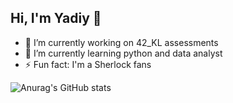 ## Hi, I'm Yadiy 👋

- 🔭 I’m currently working on 42_KL assessments
- 🌱 I’m currently learning python and data analyst
- ⚡ Fun fact: I'm a Sherlock fans

![Anurag's GitHub stats](https://github-readme-stats.vercel.app/api?username=hy02-bug&show_icons=true&theme=tokyonight)
